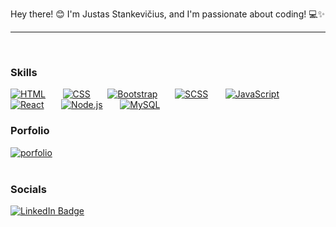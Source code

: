 Hey there! 😊 I'm Justas Stankevičius, and I'm passionate about coding! 💻✨

<hr/>
<br/>

### Skills

[![HTML](https://skillicons.dev/icons?i=html)](https://skillicons.dev) &nbsp;&nbsp;&nbsp;&nbsp;&nbsp; [![CSS](https://skillicons.dev/icons?i=css)](https://skillicons.dev) &nbsp;&nbsp;&nbsp;&nbsp;&nbsp; [![Bootstrap](https://skillicons.dev/icons?i=bootstrap)](https://skillicons.dev) &nbsp;&nbsp;&nbsp;&nbsp;&nbsp; [![SCSS](https://skillicons.dev/icons?i=scss)](https://skillicons.dev) &nbsp;&nbsp;&nbsp;&nbsp;&nbsp; [![JavaScript](https://skillicons.dev/icons?i=javascript)](https://skillicons.dev) &nbsp;&nbsp;&nbsp;&nbsp;&nbsp; [![React](https://skillicons.dev/icons?i=react)](https://skillicons.dev) &nbsp;&nbsp;&nbsp;&nbsp;&nbsp; [![Node.js](https://skillicons.dev/icons?i=nodejs)](https://skillicons.dev) &nbsp;&nbsp;&nbsp;&nbsp;&nbsp; [![MySQL](https://skillicons.dev/icons?i=mysql)](https://skillicons.dev)

### Porfolio
<div id="badges">
<a 
    href="https://justas10k.github.io/portfolio/" target="_blank" rel="noopener noreferrer">
    <img src="https://img.shields.io/badge/Porfolio-blue" alt="porfolio" />
</a>
</div>

<br/>

### Socials

<div id="badges">
  <a href="https://www.linkedin.com/in/justas-stankevicius-430119293/">
    <img src="https://img.shields.io/badge/LinkedIn-blue?style=for-the-badge&logo=linkedin&logoColor=white" alt="LinkedIn Badge"/>
  </a>
</div>

